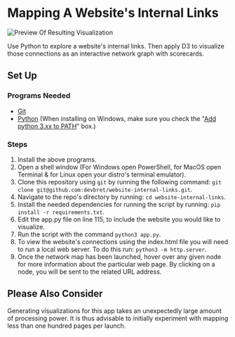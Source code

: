 # Mapping A Website's Internal Links

![Preview Of Resulting Visualization](https://hosting.photobucket.com/bbcfb0d4-be20-44a0-94dc-65bff8947cf2/e120e17d-4bba-41b3-a336-ed19381d9621.jpg)

Use Python to explore a website's internal links. Then apply D3 to visualize those connections as an interactive network graph with scorecards.

## Set Up

### Programs Needed

- [Git](https://git-scm.com/downloads)
- [Python](https://www.python.org/downloads/) (When installing on Windows, make sure you check the "[Add python 3.xx to PATH](https://hosting.photobucket.com/images/i/bernhoftbret/python.png)" box.)

### Steps

1. Install the above programs.
2. Open a shell window (For Windows open PowerShell, for MacOS open Terminal & for Linux open your distro's terminal emulator).
3. Clone this repository using `git` by running the following command: `git clone git@github.com:devbret/website-internal-links.git`.
4. Navigate to the repo's directory by running: `cd website-internal-links`.
5. Install the needed dependencies for running the script by running: `pip install -r requirements.txt`.
6. Edit the app.py file on line 115, to include the website you would like to visualize.
7. Run the script with the command `python3 app.py`.
8. To view the website's connections using the index.html file you will need to run a local web server. To do this run: `python3 -m http.server`.
9. Once the network map has been launched, hover over any given node for more information about the particular web page. By clicking on a node, you will be sent to the related URL address.

## Please Also Consider

Generating visualizations for this app takes an unexpectedly large amount of processing power. It is thus advisable to initially experiment with mapping less than one hundred pages per launch.

